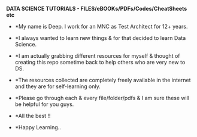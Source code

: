 **DATA SCIENCE TUTORIALS - FILES/eBOOKs/PDFs/Codes/CheatSheets etc** 

* *My name is Deep. I work for an MNC as Test Architect for 12+ years. 
* *I always wanted to learn new things & for that decided to learn Data Science.
* *I am actually grabbing different resources for myself & thought of creating this repo sometime back to help others who are very new to DS.
* *The resources collected are completely freely available in the internet and they are for self-learning only.
* *Please go through each & every file/folder/pdfs & I am sure these will be helpful for you guys.

* *All the best !! 
* *Happy Learning..
